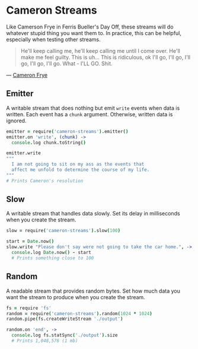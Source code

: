 # Cameron Streams

Like Camerson Frye in Ferris Bueller's Day Off, these streams will do whatever stupid thing you want them to. In practice, this can be helpful, especially when testing other streams.

> He'll keep calling me, he'll keep calling me until I come over. He'll make me feel guilty. This is uh... This is ridiculous, ok I'll go, I'll go, I'll go, I'll go, I'll go. What - I'LL GO. Shit.

&mdash; [Cameron Frye](https://www.youtube.com/watch?feature=player_detailpage&v=rIqWSPUh2rY#t=176)

## Emitter

A writable stream that does nothing but emit `write` events when data is written. Each event has a `chunk` argument. Otherwise, written data is ignored.

```coffeescript
emitter = require('cameron-streams').emitter()
emitter.on 'write', (chunk) ->
  console.log chunk.toString()

emitter.write
"""
  I am not going to sit on my ass as the events that
  affect me unfold to determine the course of my life.
"""
# Prints Cameron's resolution
```

## Slow

A writable stream that handles data slowly. Set its delay in milliseconds when you create the stream.

```coffeescript
slow = require('cameron-streams').slow(100)

start = Date.now()
slow.write "Please don't say were not going to take the car home.", ->
  console.log Date.now() - start
  # Prints something close to 100
```

## Random

A readable stream that provides random bytes. Set how much data you want the stream to produce when you create the stream.

```coffeescript
fs = require 'fs'
random = require('cameron-streams').random(1024 * 1024)
random.pipe(fs.createWriteStream './output')

random.on 'end', ->
  console.log fs.statSync('./output').size
  # Prints 1,048,576 (1 mb)
```
